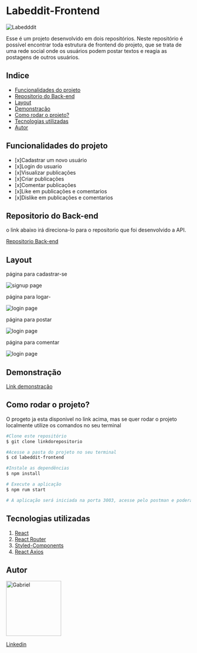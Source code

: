 # Labeddit-Frontend
![Labedddit](./labeddit/src/Logos/logoWithName.png)

Esse é um projeto desenvolvido em dois repositórios. Neste repositório é possível encontrar toda estrutura de frontend do projeto, que se trata de uma rede social onde os usuários podem postar textos e reagia as postagens de outros usuários.

## Indice
- <a href="#funcionalidades-do-projeto">Funcionalidades do projeto</a>
- <a href="#repositorio-do-back-end">Repositorio do Back-end</a>
- <a href="#layout">Layout</a>
- <a href="#demonstração">Demonstração</a>
- <a href="#como-rodar-o-projeto?">Como rodar o projeto?
- <a href="#tecnologias-utilizadas">Tecnologias utilizadas</a>
- <a href="#autor">Autor</a>

## Funcionalidades do projeto

- [x]Cadastrar um novo usuário
- [x]Login do usuario
- [x]Visualizar publicações
- [x]Criar publicações
- [x]Comentar publicações
- [x]Like em publicações e comentarios
- [x]Dislike em publicações e comentarios

## Repositorio do Back-end

o link abaixo irá direciona-lo para o repositorio que foi desenvolvido a API.

[Repositorio Back-end](https://github.com/gabrielsan179/Labeddit-backend)

## Layout

página para cadastrar-se

![signup page](./labeddit/assets/signupPage.jpg)

página para logar-

![login page](./labeddit/assets/loginPage.jpg)

página para postar

![login page](./labeddit/assets/postPage.jpg)

página para comentar

![login page](./labeddit/assets/commentPage.jpg)

## Demonstração
[Link demonstração](https://labeddit22022103.surge.sh/)

## Como rodar o projeto?

O progeto ja esta disponivel no link acima, mas se quer rodar o projeto localmente utilize os comandos no seu terminal 

```bash
#Clone este repositório
$ git clone linkdorepositorio

#Acesse a pasta do projeto no seu terminal
$ cd labeddit-frontend

#Instale as dependências
$ npm install

# Execute a aplicação
$ npm rum start

# A aplicação será iniciada na porta 3003, acesse pelo postman e poderá executar os endpoints
```

## Tecnologias utilizadas

1. [React](https://pt-br.reactjs.org/)
2. [React Router](https://reactrouter.com/en/main)
3. [Styled-Components](https://styled-components.com/)
4. [React Axios](https://www.devmedia.com.br/consumindo-uma-api-com-react-js-e-axios/42900)

## Autor
<img style="width: 150px" src="./labeddit/assets/eu.jpg" alt="Gabriel">

[Linkedin](linkedin.com/in/santos-s-gabriel)